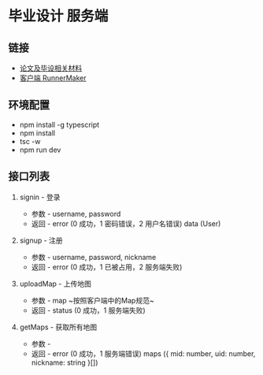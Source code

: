 # 毕业设计 服务端

## 链接
* [论文及毕设相关材料](https://github.com/WhiskyHou/GraduationPaper)
* [客户端 RunnerMaker](https://github.com/WhiskyHou/RunnerMaker)

## 环境配置
* npm install -g typescript
* npm install
* tsc -w
* npm run dev

## 接口列表
1. signin - 登录
    * 参数 - username, password
    * 返回 - error (0 成功，1 密码错误，2 用户名错误) data (User)

2. signup - 注册
    * 参数 - username, password, nickname
    * 返回 - error (0 成功，1 已被占用，2 服务端失败)

3. uploadMap - 上传地图
    * 参数 - map ~按照客户端中的Map规范~
    * 返回 - status (0 成功，1 服务端失败)

4. getMaps - 获取所有地图
    * 参数 - 
    * 返回 - error (0 成功，1 服务端错误) maps ({ mid: number, uid: number, nickname: string }[])